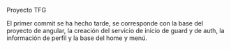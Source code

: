Proyecto TFG

El primer commit se ha hecho tarde, se corresponde con la base del proyecto de angular, la creación del servicio de inicio de guard y de auth, la información de perfil y la base del home y menú.